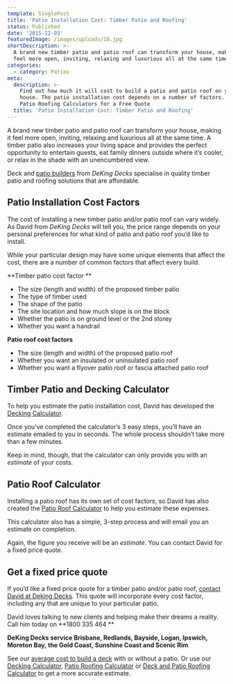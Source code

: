 ```yaml
---
template: SinglePost
title: 'Patio Installation Cost: Timber Patio and Roofing'
status: Published
date: '2015-12-03'
featuredImage: /images/uploads/10.jpg
shortDescription: >-
  A brand new timber patio and patio roof can transform your house, making it
  feel more open, inviting, relaxing and luxurious all at the same time.
categories:
  - category: Patios
meta:
  description: >-
    Find out how much it will cost to build a patio and patio roof on your
    house. The patio installation cost depends on a number of factors. Use our
    Patio Roofing Calculators for a Free Quote
  title: 'Patio Installation Cost: Timber Patio and Roofing'
---
```

A brand new timber patio and patio roof can transform your house, making it feel more open, inviting, relaxing and luxurious all at the same time. A timber patio also increases your living space and provides the perfect opportunity to entertain guests, eat family dinners outside where it’s cooler, or relax in the shade with an unencumbered view.

Deck and [patio builders](https://www.dekingdecks.com.au/patio-builders-brisbane/) from _DeKing Decks_ specialise in quality timber patio and roofing solutions that are affordable.

## Patio Installation Cost Factors

The cost of installing a new timber patio and/or patio roof can vary widely. As David from _DeKing Decks_ will tell you, the price range depends on your personal preferences for what kind of patio and patio roof you’d like to install.

While your particular design may have some unique elements that affect the cost, there are a number of common factors that affect every build.

**Timber patio cost factor**

* The size (length and width) of the proposed timber patio
* The type of timber used
* The shape of the patio
* The site location and how much slope is on the block
* Whether the patio is on ground level or the 2nd storey
* Whether you want a handrail

**Patio roof cost factors**

* The size (length and width) of the proposed patio roof
* Whether you want an insulated or uninsulated patio roof
* Whether you want a flyover patio roof or fascia attached patio roof

## Timber Patio and Decking Calculator

To help you estimate the patio installation cost, David has developed the [Decking Calculator](https://www.dekingdecks.com.au/decking-calculator/).

Once you’ve completed the calculator’s 3 easy steps, you’ll have an estimate emailed to you in seconds. The whole process shouldn’t take more than a few minutes.

Keep in mind, though, that the calculator can only provide you with an <em>estimate</em> of your costs.

## Patio Roof Calculator

Installing a patio roof has its own set of cost factors, so David has also created the [Patio Roof Calculator](https://www.dekingdecks.com.au/patio-calculator/) to help you estimate these expenses.

This calculator also has a simple, 3-step process and will email you an estimate on completion.

Again, the figure you receive will be an _estimate_. You can contact David for a fixed price quote.

## Get a fixed price quote

If you’d like a fixed price quote for a timber patio and/or patio roof, [contact David at Deking Decks](https://www.dekingdecks.com.au/contact-us/). This quote will incorporate every cost factor, including any that are unique to your particular patio.

David loves talking to new clients and helping make their dreams a reality. Call him today on **1800 335 464**

**DeKing Decks service Brisbane, Redlands, Bayside, Logan, Ipswich, Moreton Bay, the Gold Coast, Sunshine Coast and Scenic Rim**

See our [average cost to build a deck](https://www.dekingdecks.com.au/price-guide/) with or without a patio. Or use our [Decking Calculator](https://www.dekingdecks.com.au/decking-calculator), [Patio Roofing Calculator](https://www.dekingdecks.com.au/patio-calculator/) or [Deck and Patio Roofing Calculator](https://www.dekingdecks.com.au/deck-and-roofing-calculator) to get a more accurate estimate.
